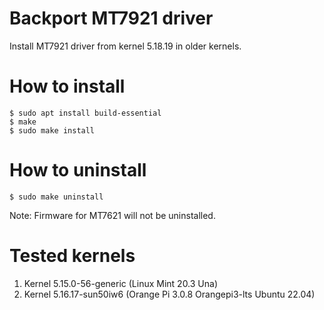 # Backport MT7921 driver
Install MT7921 driver from kernel 5.18.19 in older kernels. 
# How to install
```
$ sudo apt install build-essential
$ make
$ sudo make install
```
# How to uninstall
```
$ sudo make uninstall
```
Note: Firmware for MT7621 will not be uninstalled.
# Tested kernels
1. Kernel 5.15.0-56-generic (Linux Mint 20.3 Una)
2. Kernel 5.16.17-sun50iw6 (Orange Pi 3.0.8 Orangepi3-lts Ubuntu 22.04)
